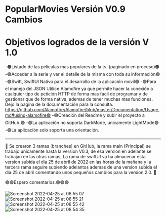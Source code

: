 # PopularMovies Versión V0.9 Cambios

# Objetivos logrados de la versión V 1.0

-🟠Listado de las peliculas mas populares de la tv. (paginado en proceso)🟠 
-🟢Acceder a la serie y ver el detalle de la misma con toda su información🟢
-🟢Swift, SwiftUI Nativo para el desarrollo de la aplicación movil🟢
-🟢Para el manejo del JSON Utilice Alamofire ya que permite hacer la conexión a cualquier tipo de petición HTTP de forma mas facil de programar y de gestionar que de forma nativa, ademas de tener muchas mas funciones. Dejo la pagina de la documentación para la consulta. https://github.com/Alamofire/Alamofire/blob/master/Documentation/Usage.md#using-alamofire🟢
-🟢Creación del Readme y subir el proyecto a GitHub.🟢
-🟢La aplicación no soporta DarkMode, unicamente LightMode🟢
-🟢La aplicación solo soporta una orientación.

____________________________________________________________________________________

🔴 Se crearon 3 ramas (branches) en GitHub, la rama main (Principal) se trabajo unicamente hasta la version V0.3, de esa version en adelante se trabajan en las otras ramas, La rama de swiftUI va ha almacenar esta version subida el dia 25 de abril de 2022 en las horas de la mañana y la tercera rama seguire subiendo adelantos ademas de una version subida el dia 25 de abril comentando unos pequeños cambios para la version 2.0. 🔴

🟢🟢Espero comentarios.🟢🟢🟢

![Screenshot 2022-04-25 at 08 55 07](https://user-images.githubusercontent.com/63123601/165042788-671721e0-76e6-45d0-8f26-dc820d2cfeca.png)![Screenshot 2022-04-25 at 08 55 21](https://user-images.githubusercontent.com/63123601/165042801-8f80873c-300b-49cc-86bc-6b7f1ba75aef.png)![Screenshot 2022-04-25 at 08 55 42](https://user-images.githubusercontent.com/63123601/165042822-2d53fc81-65f2-40db-a493-7f4b1f24b76a.png)![Screenshot 2022-04-25 at 08 54 35](https://user-images.githubusercontent.com/63123601/165042833-7551fc34-1ba4-49f3-9bf2-641c937b6e39.png)
